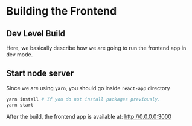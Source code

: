 # Building the Frontend

## Dev Level Build
Here, we basically describe how we are going to run the frontend app in dev mode.

## Start node server
Since we are using `yarn`, you should go inside `react-app` directory
```bash
yarn install # If you do not install packages previously.
yarn start
```
After the build, the frontend app is available at: http://0.0.0.0:3000